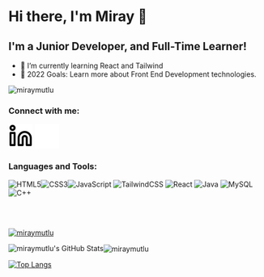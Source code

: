 # Hi there, I'm Miray 👋

## I'm a Junior Developer, and Full-Time Learner!

- 🌱 I’m currently learning React and Tailwind
- 🥅 2022 Goals: Learn more about Front End Development technologies.

<p align="left"> <img src="https://komarev.com/ghpvc/?username=miraymutlu&label=Profile%20views&color=0e75b6&style=flat" alt="miraymutlu" /> </p>

### Connect with me:

[![website](./img/linkedin-light.svg)](https://www.linkedin.com/in/miray-mutlu#gh-light-mode-only)
[![website](./img/linkedin-dark.svg)](https://www.linkedin.com/in/miray-mutlu#gh-dark-mode-only)
&nbsp;&nbsp;

### Languages and Tools:

 ![HTML5](https://img.shields.io/badge/html5-%23E34F26.svg?style=for-the-badge&logo=html5&logoColor=white)![CSS3](https://img.shields.io/badge/css3-%231572B6.svg?style=for-the-badge&logo=css3&logoColor=white)![JavaScript](https://img.shields.io/badge/javascript-%23323330.svg?style=for-the-badge&logo=javascript&logoColor=%23F7DF1E) ![TailwindCSS](https://img.shields.io/badge/Tailwind_CSS-38B2AC?style=for-the-badge&logo=tailwind-css&logoColor=white) ![React](https://img.shields.io/badge/react-%2320232a.svg?style=for-the-badge&logo=react&logoColor=%2361DAFB) ![Java](https://img.shields.io/badge/java-%23ED8B00.svg?style=for-the-badge&logo=java&logoColor=white) ![MySQL](https://img.shields.io/badge/mysql-%2300f.svg?style=for-the-badge&logo=mysql&logoColor=white) ![C++](https://img.shields.io/badge/C%2B%2B-00599C?style=for-the-badge&logo=c%2B%2B&logoColor=white)

<br />
<br />

<p align="left"> <a href="https://github.com/ryo-ma/github-profile-trophy"><img src="https://github-profile-trophy.vercel.app/?username=miraymutlu" alt="miraymutlu" /></a> </p>

<img align="left" alt="miraymutlu's GitHub Stats" src="https://github-readme-stats.vercel.app/api?username=miraymutlu&show_icons=true&hide_border=false&title_color=ff652f&icon_color=FFE400&bg_color=09131B&text_color=ffffff&border_color=0c1a25" />

<p><img align="center" src="https://github-readme-streak-stats.herokuapp.com/?user=miraymutlu&" alt="miraymutlu" /></p>

[![Top Langs](https://github-readme-stats.vercel.app/api/top-langs/?username=miraymutlu&layout=compact)](https://github.com/anuraghazra/github-readme-stats)

[linkedin]: https://www.linkedin.com/in/miray-mutlu
